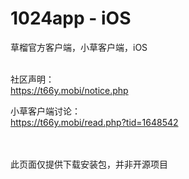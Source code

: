 # 1024app - iOS
草榴官方客户端，小草客户端，iOS
<br>
<br>

社区声明：<br>
https://t66y.mobi/notice.php

小草客户端讨论：<br>
https://t66y.mobi/read.php?tid=1648542

<br><br>
此页面仅提供下载安装包，并非开源项目
